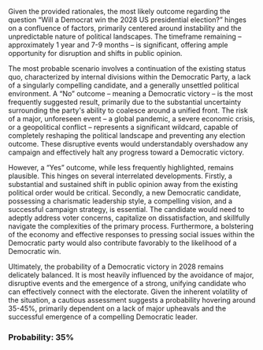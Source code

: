 Given the provided rationales, the most likely outcome regarding the question “Will a Democrat win the 2028 US presidential election?” hinges on a confluence of factors, primarily centered around instability and the unpredictable nature of political landscapes. The timeframe remaining – approximately 1 year and 7-9 months – is significant, offering ample opportunity for disruption and shifts in public opinion.

The most probable scenario involves a continuation of the existing status quo, characterized by internal divisions within the Democratic Party, a lack of a singularly compelling candidate, and a generally unsettled political environment.  A “No” outcome – meaning a Democratic victory – is the most frequently suggested result, primarily due to the substantial uncertainty surrounding the party's ability to coalesce around a unified front. The risk of a major, unforeseen event – a global pandemic, a severe economic crisis, or a geopolitical conflict – represents a significant wildcard, capable of completely reshaping the political landscape and preventing any election outcome. These disruptive events would understandably overshadow any campaign and effectively halt any progress toward a Democratic victory. 

However, a “Yes” outcome, while less frequently highlighted, remains plausible. This hinges on several interrelated developments. Firstly, a substantial and sustained shift in public opinion away from the existing political order would be critical. Secondly, a new Democratic candidate, possessing a charismatic leadership style, a compelling vision, and a successful campaign strategy, is essential. The candidate would need to adeptly address voter concerns, capitalize on dissatisfaction, and skillfully navigate the complexities of the primary process. Furthermore, a bolstering of the economy and effective responses to pressing social issues within the Democratic party would also contribute favorably to the likelihood of a Democratic win. 

Ultimately, the probability of a Democratic victory in 2028 remains delicately balanced. It is most heavily influenced by the avoidance of major, disruptive events and the emergence of a strong, unifying candidate who can effectively connect with the electorate.  Given the inherent volatility of the situation, a cautious assessment suggests a probability hovering around 35-45%, primarily dependent on a lack of major upheavals and the successful emergence of a compelling Democratic leader.

### Probability: 35%